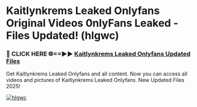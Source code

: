 # Kaitlynkrems Leaked Onlyfans Original Videos 0nlyFans Leaked - Files Updated! (hlgwc)

<h3>🔴 CLICK HERE 🌐==►► <a href="https://tinyurl.com/ms9xzufz" rel="nofollow">Kaitlynkrems Leaked Onlyfans Updated Files</a></h3>

Get Kaitlynkrems Leaked Onlyfans and all content. Now you can access all videos and pictures of Kaitlynkrems Leaked Onlyfans. New Updated Files 2025!

[![hlgwc](https://i.imgur.com/ppqm5kG.gif)](https://tinyurl.com/ms9xzufz)
